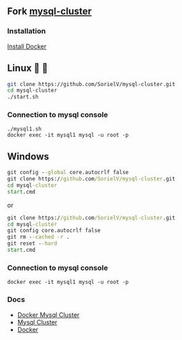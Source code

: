 ## Fork [mysql-cluster](https://github.com/mysql/mysql-docker/tree/mysql-cluster)
### Installation
[Install Docker](https://docs.docker.com/install/)

## Linux :tada: :rocket:
```sh
git clone https://github.com/SorielV/mysql-cluster.git
cd mysql-cluster
./start.sh
```

### Connection to mysql console
```
./mysql1.sh
docker exec -it mysql1 mysql -u root -p
```

## Windows 
```cmd
git config --global core.autocrlf false
git clone https://github.com/SorielV/mysql-cluster.git
cd mysql-cluster
start.cmd
````
or
```cmd
git clone https://github.com/SorielV/mysql-cluster.git
cd mysql-cluster
git config core.autocrlf false
git rm --cached -r .
git reset --hard
start.cmd
```

### Connection to mysql console
```
docker exec -it mysql1 mysql -u root -p
```

### Docs
- [Docker Mysql Cluster](https://hub.docker.com/r/mysql/mysql-cluster/)
- [Mysql Cluster](https://dev.mysql.com/doc/mysql-cluster-excerpt/5.7/en/)
- [Docker](https://docs.docker.com/)
